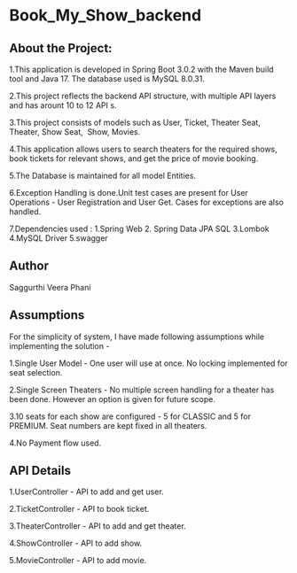 # Book_My_Show_backend

## About the Project:

1.This application is developed in Spring Boot 3.0.2 with the Maven build tool and Java 17. The database used is MySQL 8.0.31.

2.This project reflects the backend API structure, with multiple API layers and has arount 10 to 12 API s.

3.This project consists of models such as User, Ticket, Theater Seat, Theater, Show Seat,  Show, Movies.

4.This application allows users to search theaters for the required shows, book tickets for relevant shows, and get the price of movie booking.

5.The Database is maintained for all model Entities.

6.Exception Handling is done.Unit test cases are present for User Operations - User Registration and User Get. Cases for exceptions are also handled.

7.Dependencies used : 1.Spring Web   2. Spring Data JPA SQL   3.Lombok   4.MySQL Driver   5.swagger

## Author

Saggurthi Veera Phani

## Assumptions

For the simplicity of system, I have made following assumptions while implementing the solution -

1.Single User Model - One user will use at once. No locking implemented for seat selection.

2.Single Screen Theaters - No multiple screen handling for a theater has been done. However an option is given for future scope.

3.10 seats for each show are configured - 5 for CLASSIC and 5 for PREMIUM. Seat numbers are kept fixed in all theaters.

4.No Payment flow used.

## API Details

1.UserController - API to add and get user.

2.TicketController - API to book ticket.

3.TheaterController - API to add and get theater.

4.ShowController - API to add show.

5.MovieController - API to add movie.
